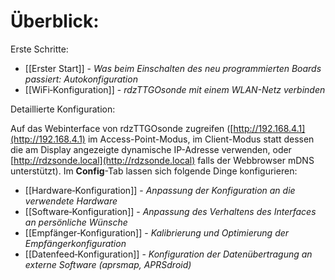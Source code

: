 # Überblick:

Erste Schritte:
* [[Erster Start]] - _Was beim Einschalten des neu programmierten Boards passiert: Autokonfiguration_
* [[WiFi‐Konfiguration]] - _rdzTTGOsonde mit einem WLAN-Netz verbinden_

Detaillierte Konfiguration:

Auf das Webinterface von rdzTTGOsonde zugreifen ([http://192.168.4.1](http://192.168.4.1) im Access-Point-Modus, im Client-Modus statt dessen die am Display angezeigte dynamische IP-Adresse verwenden, oder [http://rdzsonde.local](http://rdzsonde.local) falls der Webbrowser mDNS unterstützt). Im **Config**-Tab lassen sich folgende Dinge konfigurieren:
* [[Hardware‐Konfiguration]] - _Anpassung der Konfiguration an die verwendete Hardware_
* [[Software‐Konfiguration]] - _Anpassung des Verhaltens des Interfaces an persönliche Wünsche_
* [[Empfänger‐Konfiguration]] - _Kalibrierung und Optimierung der Empfängerkonfiguration_
* [[Datenfeed‐Konfiguration]] - _Konfiguration der Datenübertragung an externe Software (aprsmap, APRSdroid)_
